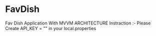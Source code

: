 # FavDish
Fav Dish Application  With MVVM ARCHITECTURE 
Instraction :- Please Create API_KEY = "" in your local.properties
